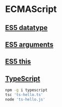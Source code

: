 # ECMAScript

## [ES5 datatype](ES5.1/demo-datatype.js)

## [ES5 arguments](ES5.1/demo-arguments.js)

## [ES5 this](ES5.1/demo-this.js)

## [TypeScript](ts-hello.ts)

```bash
npm -g i typescript
tsc 'ts-hello.ts'
node 'ts-hello.js'
```
